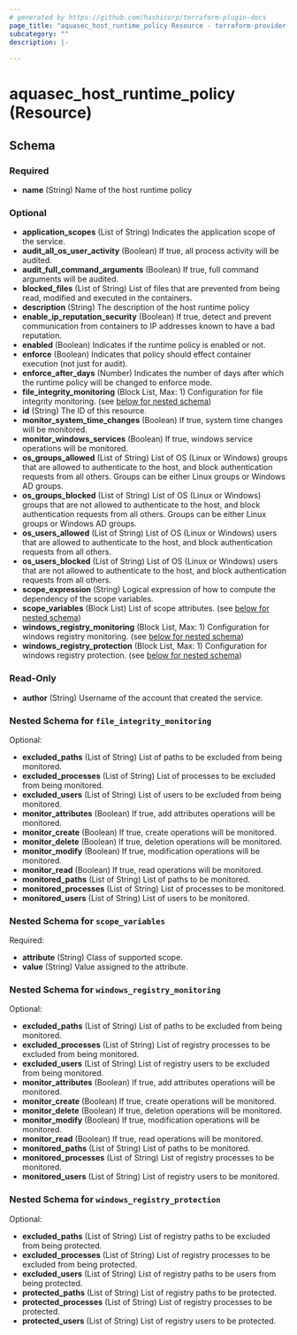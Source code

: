 ```yaml
---
# generated by https://github.com/hashicorp/terraform-plugin-docs
page_title: "aquasec_host_runtime_policy Resource - terraform-provider-aquasec"
subcategory: ""
description: |-
  
---
```


# aquasec_host_runtime_policy (Resource)





<!-- schema generated by tfplugindocs -->
## Schema

### Required

- **name** (String) Name of the host runtime policy

### Optional

- **application_scopes** (List of String) Indicates the application scope of the service.
- **audit_all_os_user_activity** (Boolean) If true, all process activity will be audited.
- **audit_full_command_arguments** (Boolean) If true, full command arguments will be audited.
- **blocked_files** (List of String) List of files that are prevented from being read, modified and executed in the containers.
- **description** (String) The description of the host runtime policy
- **enable_ip_reputation_security** (Boolean) If true, detect and prevent communication from containers to IP addresses known to have a bad reputation.
- **enabled** (Boolean) Indicates if the runtime policy is enabled or not.
- **enforce** (Boolean) Indicates that policy should effect container execution (not just for audit).
- **enforce_after_days** (Number) Indicates the number of days after which the runtime policy will be changed to enforce mode.
- **file_integrity_monitoring** (Block List, Max: 1) Configuration for file integrity monitoring. (see [below for nested schema](#nestedblock--file_integrity_monitoring))
- **id** (String) The ID of this resource.
- **monitor_system_time_changes** (Boolean) If true, system time changes will be monitored.
- **monitor_windows_services** (Boolean) If true, windows service operations will be monitored.
- **os_groups_allowed** (List of String) List of OS (Linux or Windows) groups that are allowed to authenticate to the host, and block authentication requests from all others. Groups can be either Linux groups or Windows AD groups.
- **os_groups_blocked** (List of String) List of OS (Linux or Windows) groups that are not allowed to authenticate to the host, and block authentication requests from all others. Groups can be either Linux groups or Windows AD groups.
- **os_users_allowed** (List of String) List of OS (Linux or Windows) users that are allowed to authenticate to the host, and block authentication requests from all others.
- **os_users_blocked** (List of String) List of OS (Linux or Windows) users that are not allowed to authenticate to the host, and block authentication requests from all others.
- **scope_expression** (String) Logical expression of how to compute the dependency of the scope variables.
- **scope_variables** (Block List) List of scope attributes. (see [below for nested schema](#nestedblock--scope_variables))
- **windows_registry_monitoring** (Block List, Max: 1) Configuration for windows registry monitoring. (see [below for nested schema](#nestedblock--windows_registry_monitoring))
- **windows_registry_protection** (Block List, Max: 1) Configuration for windows registry protection. (see [below for nested schema](#nestedblock--windows_registry_protection))

### Read-Only

- **author** (String) Username of the account that created the service.

<a id="nestedblock--file_integrity_monitoring"></a>
### Nested Schema for `file_integrity_monitoring`

Optional:

- **excluded_paths** (List of String) List of paths to be excluded from being monitored.
- **excluded_processes** (List of String) List of processes to be excluded from being monitored.
- **excluded_users** (List of String) List of users to be excluded from being monitored.
- **monitor_attributes** (Boolean) If true, add attributes operations will be monitored.
- **monitor_create** (Boolean) If true, create operations will be monitored.
- **monitor_delete** (Boolean) If true, deletion operations will be monitored.
- **monitor_modify** (Boolean) If true, modification operations will be monitored.
- **monitor_read** (Boolean) If true, read operations will be monitored.
- **monitored_paths** (List of String) List of paths to be monitored.
- **monitored_processes** (List of String) List of processes to be monitored.
- **monitored_users** (List of String) List of users to be monitored.


<a id="nestedblock--scope_variables"></a>
### Nested Schema for `scope_variables`

Required:

- **attribute** (String) Class of supported scope.
- **value** (String) Value assigned to the attribute.


<a id="nestedblock--windows_registry_monitoring"></a>
### Nested Schema for `windows_registry_monitoring`

Optional:

- **excluded_paths** (List of String) List of paths to be excluded from being monitored.
- **excluded_processes** (List of String) List of registry processes to be excluded from being monitored.
- **excluded_users** (List of String) List of registry users to be excluded from being monitored.
- **monitor_attributes** (Boolean) If true, add attributes operations will be monitored.
- **monitor_create** (Boolean) If true, create operations will be monitored.
- **monitor_delete** (Boolean) If true, deletion operations will be monitored.
- **monitor_modify** (Boolean) If true, modification operations will be monitored.
- **monitor_read** (Boolean) If true, read operations will be monitored.
- **monitored_paths** (List of String) List of paths to be monitored.
- **monitored_processes** (List of String) List of registry processes to be monitored.
- **monitored_users** (List of String) List of registry users to be monitored.


<a id="nestedblock--windows_registry_protection"></a>
### Nested Schema for `windows_registry_protection`

Optional:

- **excluded_paths** (List of String) List of registry paths to be excluded from being protected.
- **excluded_processes** (List of String) List of registry processes to be excluded from being protected.
- **excluded_users** (List of String) List of registry paths to be users from being protected.
- **protected_paths** (List of String) List of registry paths to be protected.
- **protected_processes** (List of String) List of registry processes to be protected.
- **protected_users** (List of String) List of registry users to be protected.


